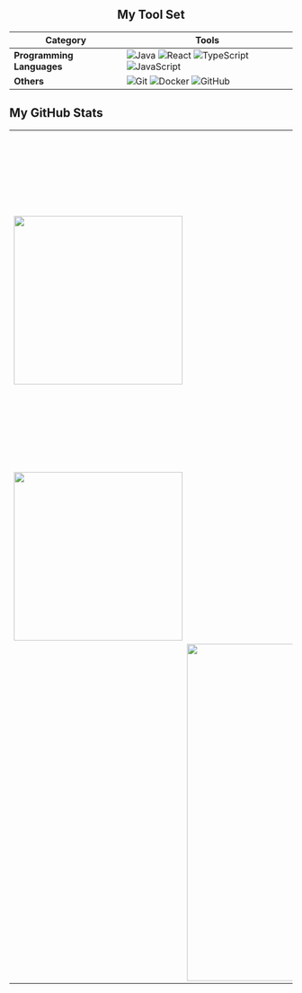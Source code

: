 <div align="center">

## My Tool Set

| Category                 | Tools                                                                                                                   |
|--------------------------|-------------------------------------------------------------------------------------------------------------------------|
| **Programming Languages**| ![Java](https://img.icons8.com/color/48/000000/java-coffee-cup-logo.png) ![React](https://img.icons8.com/color/48/000000/react-native.png) ![TypeScript](https://img.icons8.com/color/48/000000/typescript.png) ![JavaScript](https://img.icons8.com/color/48/000000/javascript.png) |
| **Others**               | ![Git](https://img.icons8.com/color/48/000000/git.png) ![Docker](https://img.icons8.com/color/48/000000/docker.png) ![GitHub](https://img.icons8.com/ios-glyphs/48/000000/github.png)   

</div>

## My GitHub Stats

<div align="center">

<table>
  <tr>
    <!-- GitHub Readme Stats -->
    <td>
      <img src="https://github-readme-stats.vercel.app/api?username=laurenspruce&show_icons=true&theme=dark" width="300px">
    </td>
     <!-- GitHub Streak Stats -->
    <td colspan="2" align="center">
      <img src="https://github-readme-streak-stats.herokuapp.com/?user=laurenspruce&theme=dark" width="600px">
    </td>
  </tr>
    
    
  </tr>
  
  <tr>
  <!-- Most Used Languages -->
    <td>
      <img src="https://github-readme-stats.vercel.app/api/top-langs/?username=laurenspruce&layout=compact&theme=dark" width="300px" onerror="this.onerror=null; this.src='https://via.placeholder.com/300x100?text=No+Language+Data'">
    </td>
  
  <tr>
    <!-- GitHub Trophies -->
    <td colspan="2" align="center">
      <img src="https://github-profile-trophy.vercel.app/?username=laurenspruce&theme=dark&column=6&margin-w=10&margin-h=10" width="600px">
    </td>
  </tr>
</table>

</div>
